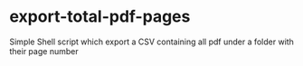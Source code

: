 # export-total-pdf-pages
Simple Shell script which export a CSV containing all pdf under a folder with their page number
